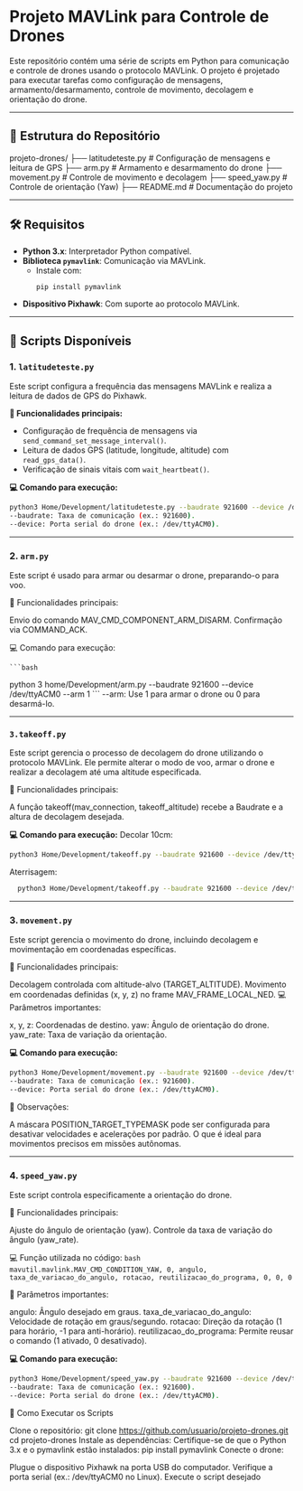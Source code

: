 # Projeto MAVLink para Controle de Drones

Este repositório contém uma série de scripts em Python para comunicação e controle de drones usando o protocolo MAVLink. O projeto é projetado para executar tarefas como configuração de mensagens, armamento/desarmamento, controle de movimento, decolagem e orientação do drone.

---

## 📂 Estrutura do Repositório

projeto-drones/ ├── latitudeteste.py # Configuração de mensagens e leitura de GPS ├── arm.py # Armamento e desarmamento do drone ├── movement.py # Controle de movimento e decolagem ├── speed_yaw.py # Controle de orientação (Yaw) ├── README.md # Documentação do projeto

---

## 🛠️ Requisitos

- **Python 3.x**: Interpretador Python compatível.
- **Biblioteca `pymavlink`**: Comunicação via MAVLink.
  - Instale com: 
    ```bash
    pip install pymavlink
    ```
- **Dispositivo Pixhawk**: Com suporte ao protocolo MAVLink.

---

## 📝 Scripts Disponíveis

### 1. `latitudeteste.py`
Este script configura a frequência das mensagens MAVLink e realiza a leitura de dados de GPS do Pixhawk.  

**🔑 Funcionalidades principais:**

- Configuração de frequência de mensagens via `send_command_set_message_interval()`.
- Leitura de dados GPS (latitude, longitude, altitude) com `read_gps_data()`.
- Verificação de sinais vitais com `wait_heartbeat()`.

**💻 Comando para execução:**
  ```bash
python3 Home/Development/latitudeteste.py --baudrate 921600 --device /dev/ttyACM0
--baudrate: Taxa de comunicação (ex.: 921600).
--device: Porta serial do drone (ex.: /dev/ttyACM0).
```

---

### 2. `arm.py`
Este script é usado para armar ou desarmar o drone, preparando-o para voo.

🔑 Funcionalidades principais:

Envio do comando MAV_CMD_COMPONENT_ARM_DISARM.
Confirmação via COMMAND_ACK.

💻 Comando para execução:

    ```bash
python 3 home/Development/arm.py --baudrate 921600 --device /dev/ttyACM0 --arm 1
    ```
--arm: Use 1 para armar o drone ou 0 para desarmá-lo.

---

### `3.takeoff.py`
Este script gerencia o processo de decolagem do drone utilizando o protocolo MAVLink. Ele permite alterar o modo de voo, armar o drone e realizar a decolagem até uma altitude especificada.

🔑 Funcionalidades principais:

A função takeoff(mav_connection, takeoff_altitude) recebe a Baudrate e a altura de decolagem desejada.

**💻 Comando para execução:**
  Decolar 10cm:
  
  ```bash
  python3 Home/Development/takeoff.py --baudrate 921600 --device /dev/ttyACM0 --takeoff-altitude -0.1
  ```
  Aterrisagem:
```bash
  python3 Home/Development/takeoff.py --baudrate 921600 --device /dev/ttyACM0 --takeoff-altitude --land
  ```
---
### 3. `movement.py`
Este script gerencia o movimento do drone, incluindo decolagem e movimentação em coordenadas específicas.

🔑 Funcionalidades principais:

Decolagem controlada com altitude-alvo (TARGET_ALTITUDE).
Movimento em coordenadas definidas (x, y, z) no frame MAV_FRAME_LOCAL_NED.
💻 Parâmetros importantes:

x, y, z: Coordenadas de destino.
yaw: Ângulo de orientação do drone.
yaw_rate: Taxa de variação da orientação.

**💻 Comando para execução:**
  ```bash
python3 Home/Development/movement.py --baudrate 921600 --device /dev/ttyACM0
--baudrate: Taxa de comunicação (ex.: 921600).
--device: Porta serial do drone (ex.: /dev/ttyACM0).
```

📖 Observações:

A máscara POSITION_TARGET_TYPEMASK pode ser configurada para desativar velocidades e acelerações por padrão.
O que é ideal para movimentos precisos em missões autônomas.

---

### 4. `speed_yaw.py`
Este script controla especificamente a orientação do drone.

🔑 Funcionalidades principais:

Ajuste do ângulo de orientação (yaw).
Controle da taxa de variação do ângulo (yaw_rate).

💻 Função utilizada no código:
    ```bash
mavutil.mavlink.MAV_CMD_CONDITION_YAW, 0, angulo, taxa_de_variacao_do_angulo, rotacao, reutilizacao_do_programa, 0, 0, 0
    ```
    
📖 Parâmetros importantes:

angulo: Ângulo desejado em graus.
taxa_de_variacao_do_angulo: Velocidade de rotação em graus/segundo.
rotacao: Direção da rotação (1 para horário, -1 para anti-horário).
reutilizacao_do_programa: Permite reusar o comando (1 ativado, 0 desativado).

**💻 Comando para execução:**

  ```bash
python3 Home/Development/speed_yaw.py --baudrate 921600 --device /dev/ttyACM0
--baudrate: Taxa de comunicação (ex.: 921600).
--device: Porta serial do drone (ex.: /dev/ttyACM0).
```

🚀 Como Executar os Scripts

Clone o repositório:
git clone https://github.com/usuario/projeto-drones.git
cd projeto-drones
Instale as dependências: Certifique-se de que o Python 3.x e o pymavlink estão instalados:
pip install pymavlink
Conecte o drone:

Plugue o dispositivo Pixhawk na porta USB do computador.
Verifique a porta serial (ex.: /dev/ttyACM0 no Linux).
Execute o script desejado


